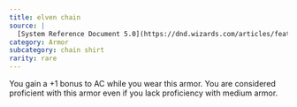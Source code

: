 ```yaml
---
title: elven chain
source: |
  [System Reference Document 5.0](https://dnd.wizards.com/articles/features/systems-reference-document-srd)
category: Armor
subcategory: chain shirt
rarity: rare
---
```


You gain a +1 bonus to AC while you wear this armor. You are considered proficient with this armor even if you lack proficiency with medium armor.
